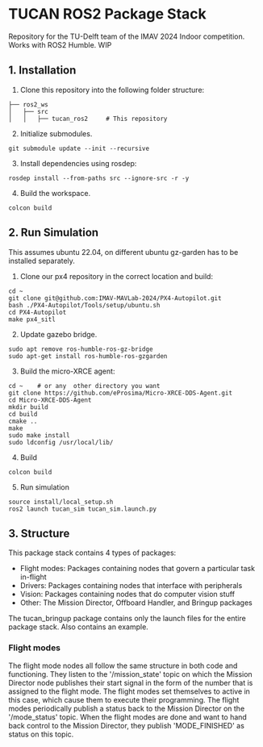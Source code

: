# TUCAN ROS2 Package Stack
Repository for the TU-Delft team of the IMAV 2024 Indoor competition. Works with ROS2 Humble. WIP

## 1. Installation

1. Clone this repository into the following folder structure:
```
├── ros2_ws                    
│   ├── src          
│   │   ├── tucan_ros2     # This repository
```
2. Initialize submodules.
```
git submodule update --init --recursive
```

3. Install dependencies using rosdep:
```
rosdep install --from-paths src --ignore-src -r -y
```

4. Build the workspace.
```
colcon build
```

## 2. Run Simulation

This assumes ubuntu 22.04, on different ubuntu gz-garden has to be installed separately.

1. Clone our px4 repository in the correct location and build:
```
cd ~
git clone git@github.com:IMAV-MAVLab-2024/PX4-Autopilot.git
bash ./PX4-Autopilot/Tools/setup/ubuntu.sh
cd PX4-Autopilot
make px4_sitl
```

2. Update gazebo bridge.
```
sudo apt remove ros-humble-ros-gz-bridge
sudo apt-get install ros-humble-ros-gzgarden
```

3. Build the micro-XRCE agent:
```
cd ~    # or any  other directory you want
git clone https://github.com/eProsima/Micro-XRCE-DDS-Agent.git
cd Micro-XRCE-DDS-Agent
mkdir build
cd build
cmake ..
make
sudo make install
sudo ldconfig /usr/local/lib/
```

4. Build
```
colcon build
```

5. Run simulation
```
source install/local_setup.sh
ros2 launch tucan_sim tucan_sim.launch.py
```

## 3. Structure
This package stack contains 4 types of packages:
- Flight modes: Packages containing nodes that govern a particular task in-flight
- Drivers: Packages containing nodes that interface with peripherals
- Vision: Packages containing nodes that do computer vision stuff
- Other: The Mission Director, Offboard Handler, and Bringup packages

The tucan_bringup package contains only the launch files for the entire package stack. Also contains an example.

### Flight modes
The flight mode nodes all follow the same structure in both code and functioning. They listen to the '/mission_state' topic on which the Mission Director node publishes their start signal in the form of the number that is assigned to the flight mode. The flight modes set themselves to active in this case, which cause them to execute their programming. The flight modes periodically publish a status back to the Mission Director on the '/mode_status' topic. When the flight modes are done and want to hand back control to the Mission Director, they publish 'MODE_FINISHED' as status on this topic.